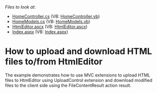 <!-- default file list -->
*Files to look at*:

* [HomeController.cs](./CS/Controllers/HomeController.cs) (VB: [HomeController.vb](./VB/Controllers/HomeController.vb))
* [HomeModels.cs](./CS/Models/HomeModels.cs) (VB: [HomeModels.vb](./VB/Models/HomeModels.vb))
* [HtmlEditor.ascx](./CS/Views/Home/HtmlEditor.ascx) (VB: [HtmlEditor.ascx](./VB/Views/Home/HtmlEditor.ascx))
* [Index.aspx](./CS/Views/Home/Index.aspx) (VB: [Index.aspx](./VB/Views/Home/Index.aspx))
<!-- default file list end -->
# How to upload and download HTML files to/from HtmlEditor


<p>The example demonstrates how to use MVC extensions to upload HTML files to HtmlEditor using UploadControl extension and download modified files to the client side using the FileContentResult action result.</p>

<br/>


